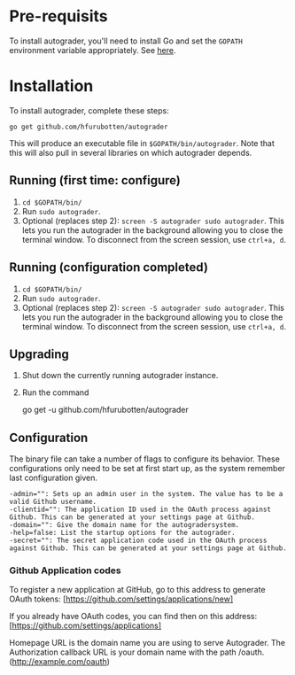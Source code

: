 # Pre-requisits #

To install autograder, you'll need to install Go and set the `GOPATH`
environment variable appropriately. See [here](http://golang.org/doc/install).

# Installation #

To install autograder, complete these steps:

    go get github.com/hfurubotten/autograder

This will produce an executable file in `$GOPATH/bin/autograder`.
Note that this will also pull in several libraries on which autograder depends.

## Running (first time: configure) ##

1. `cd $GOPATH/bin/`
2. Run `sudo autograder`.
3. Optional (replaces step 2): `screen -S autograder sudo autograder`. This lets you run the autograder in the background allowing you to close the terminal window. To disconnect from the screen session, use `ctrl+a, d`.

## Running (configuration completed) ##

1. `cd $GOPATH/bin/`
2. Run `sudo autograder`.
3. Optional (replaces step 2): `screen -S autograder sudo autograder`. This lets you run the autograder in the background allowing you to close the terminal window. To disconnect from the screen session, use `ctrl+a, d`.

## Upgrading ##

1. Shut down the currently running autograder instance.
2. Run the command

    go get -u github.com/hfurubotten/autograder



## Configuration ##

The binary file can take a number of flags to configure its behavior. These
configurations only need to be set at first start up, as the system remember
last configuration given.

	-admin="": Sets up an admin user in the system. The value has to be a valid Github username.
	-clientid="": The application ID used in the OAuth process against Github. This can be generated at your settings page at Github.
	-domain="": Give the domain name for the autogradersystem.
	-help=false: List the startup options for the autograder.
	-secret="": The secret application code used in the OAuth process against Github. This can be generated at your settings page at Github.

### Github Application codes ###

To register a new application at GitHub, go to this address to generate OAuth
tokens: [https://github.com/settings/applications/new]

If you already have OAuth codes, you can find then on this address:
[https://github.com/settings/applications]

Homepage URL is the domain name you are using to serve Autograder.
The Authorization callback URL is your domain name with the path /oauth.
(http://example.com/oauth)
